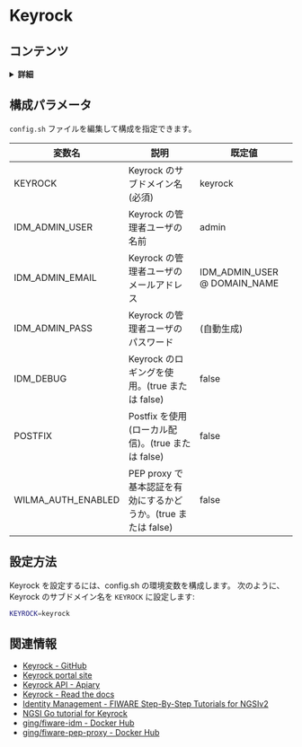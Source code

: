 # Keyrock

## コンテンツ

<details>
<summary><strong>詳細</strong></summary>

-   [構成パラメータ](#configuration-parameters)
-   [設定方法](#how-to-setup)
-   [関連情報](#related-information)

</details>

<a name="configuration-parameters"></a>

## 構成パラメータ

`config.sh` ファイルを編集して構成を指定できます。

| 変数名               | 説明                                                          | 既定値                          |
| -------------------- | ------------------------------------------------------------- | ------------------------------- |
| KEYROCK              | Keyrock のサブドメイン名 (必須)                               | keyrock                         |
| IDM\_ADMIN\_USER     | Keyrock の管理者ユーザの名前                                  | admin                           |
| IDM\_ADMIN\_EMAIL    | Keyrock の管理者ユーザのメールアドレス                        | IDM\_ADMIN\_USER @ DOMAIN\_NAME |
| IDM\_ADMIN\_PASS     | Keyrock の管理者ユーザのパスワード                            | (自動生成)                      |
| IDM\_DEBUG           | Keyrock のロギングを使用。(true または false)                 | false                           |
| POSTFIX              | Postfix を使用 (ローカル配信)。(true または false)            | false                           |
| WILMA\_AUTH\_ENABLED | PEP proxy で基本認証を有効にするかどうか。(true または false) | false                           |

<a name="how-to-setup"></a>

## 設定方法

Keyrock を設定するには、config.sh の環境変数を構成します。
次のように、Keyrock のサブドメイン名を `KEYROCK` に設定します:

```bash
KEYROCK=keyrock
```

<a name="related-information"></a>

## 関連情報

-   [Keyrock - GitHub](https://github.com/ging/fiware-idm)
-   [Keyrock portal site](https://keyrock-fiware.github.io/)
-   [Keyrock API - Apiary](https://keyrock.docs.apiary.io/#)
-   [Keyrock - Read the docs](https://fiware-idm.readthedocs.io/)
-   [Identity Management - FIWARE Step-By-Step Tutorials for NGSIv2](https://fiware-tutorials.readthedocs.io/en/latest/identity-management.html)
-   [NGSI Go tutorial for Keyrock](https://ngsi-go.letsfiware.jp/tutorial/keyrock/)
-   [ging/fiware-idm - Docker Hub](https://hub.docker.com/r/ging/fiware-idm)
-   [ging/fiware-pep-proxy - Docker Hub](https://hub.docker.com/r/ging/fiware-pep-proxy)
